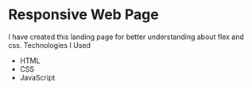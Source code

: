# Responsive Web Page 
I have created this landing page for better understanding about flex and css.
Technologies I Used
* HTML
* CSS
* JavaScript


